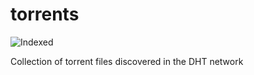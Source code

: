 torrents 
========
![Indexed](https://img.shields.io/badge/indexed-136713-blue)

Collection of torrent files discovered in the DHT network
